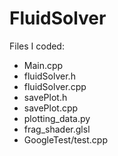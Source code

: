 # FluidSolver

Files I coded:
- Main.cpp
- fluidSolver.h
- fluidSolver.cpp
- savePlot.h
- savePlot.cpp
- plotting_data.py
- frag_shader.glsl
- GoogleTest/test.cpp
